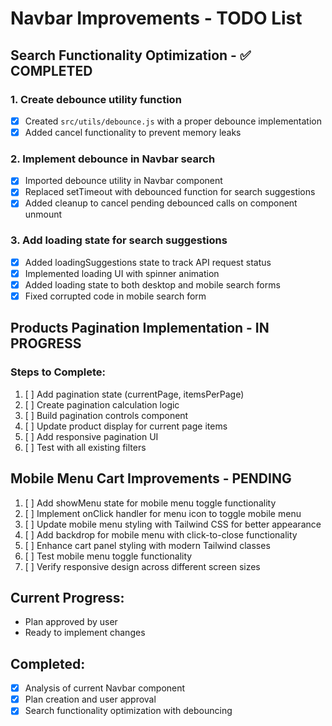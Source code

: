 # Navbar Improvements - TODO List

## Search Functionality Optimization - ✅ COMPLETED

### 1. Create debounce utility function
- [x] Created `src/utils/debounce.js` with a proper debounce implementation
- [x] Added cancel functionality to prevent memory leaks

### 2. Implement debounce in Navbar search
- [x] Imported debounce utility in Navbar component
- [x] Replaced setTimeout with debounced function for search suggestions
- [x] Added cleanup to cancel pending debounced calls on component unmount

### 3. Add loading state for search suggestions
- [x] Added loadingSuggestions state to track API request status
- [x] Implemented loading UI with spinner animation
- [x] Added loading state to both desktop and mobile search forms
- [x] Fixed corrupted code in mobile search form

## Products Pagination Implementation - IN PROGRESS

### Steps to Complete:
1. [ ] Add pagination state (currentPage, itemsPerPage)
2. [ ] Create pagination calculation logic
3. [ ] Build pagination controls component
4. [ ] Update product display for current page items
5. [ ] Add responsive pagination UI
6. [ ] Test with all existing filters

## Mobile Menu Cart Improvements - PENDING

1. [ ] Add showMenu state for mobile menu toggle functionality
2. [ ] Implement onClick handler for menu icon to toggle mobile menu
3. [ ] Update mobile menu styling with Tailwind CSS for better appearance
4. [ ] Add backdrop for mobile menu with click-to-close functionality
5. [ ] Enhance cart panel styling with modern Tailwind classes
6. [ ] Test mobile menu toggle functionality
7. [ ] Verify responsive design across different screen sizes

## Current Progress:
- Plan approved by user
- Ready to implement changes

## Completed:
- [x] Analysis of current Navbar component
- [x] Plan creation and user approval
- [x] Search functionality optimization with debouncing
